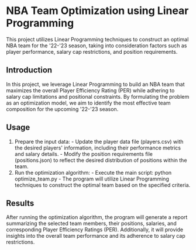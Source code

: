 # NBA Team Optimization using Linear Programming
This project utilizes Linear Programming techniques to construct an optimal NBA team for the '22-'23 season, taking into consideration factors such as player performance, salary cap restrictions, and position requirements.

## Introduction
In this project, we leverage Linear Programming to build an NBA team that maximizes the overall Player Efficiency Rating (PER) while adhering to salary cap limitations and positional constraints. By formulating the problem as an optimization model, we aim to identify the most effective team composition for the upcoming '22-'23 season.

## Usage
  1) Prepare the input data:
    - Update the player data file (players.csv) with the desired players' information, including their performance metrics and salary details.
    - Modify the position requirements file (positions.json) to reflect the desired distribution of positions within the team.
  2) Run the optimization algorithm:
    - Execute the main script: python optimize_team.py
    - The program will utilize Linear Programming techniques to construct the optimal team based on the specified criteria.
## Results
After running the optimization algorithm, the program will generate a report summarizing the selected team members, their positions, salaries, and corresponding Player Efficiency Ratings (PER). Additionally, it will provide insights into the overall team performance and its adherence to salary cap restrictions.
